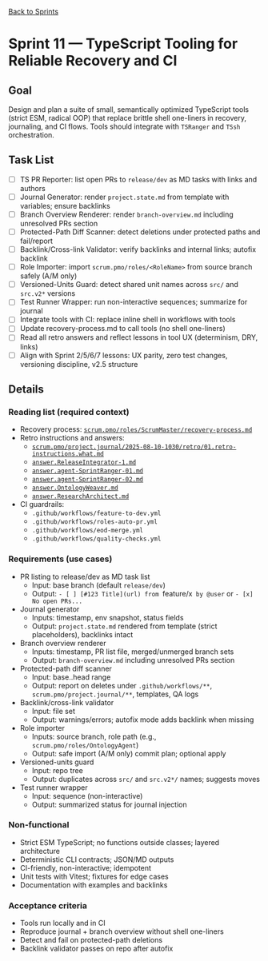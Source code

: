 [Back to Sprints](../sprints.overview.md)

# Sprint 11 — TypeScript Tooling for Reliable Recovery and CI

## Goal

Design and plan a suite of small, semantically optimized TypeScript tools (strict ESM, radical OOP) that replace brittle shell one-liners in recovery, journaling, and CI flows. Tools should integrate with `TSRanger` and `TSsh` orchestration.

## Task List

- [ ] TS PR Reporter: list open PRs to `release/dev` as MD tasks with links and authors
- [ ] Journal Generator: render `project.state.md` from template with variables; ensure backlinks
- [ ] Branch Overview Renderer: render `branch-overview.md` including unresolved PRs section
- [ ] Protected-Path Diff Scanner: detect deletions under protected paths and fail/report
- [ ] Backlink/Cross-link Validator: verify backlinks and internal links; autofix backlink
- [ ] Role Importer: import `scrum.pmo/roles/<RoleName>` from source branch safely (A/M only)
- [ ] Versioned-Units Guard: detect shared unit names across `src/` and `src.v2*` versions
- [ ] Test Runner Wrapper: run non-interactive sequences; summarize for journal
- [ ] Integrate tools with CI: replace inline shell in workflows with tools
- [ ] Update recovery-process.md to call tools (no shell one-liners)
- [ ] Read all retro answers and reflect lessons in tool UX (determinism, DRY, links)
- [ ] Align with Sprint 2/5/6/7 lessons: UX parity, zero test changes, versioning discipline, v2.5 structure

## Details

### Reading list (required context)

- Recovery process: [`scrum.pmo/roles/ScrumMaster/recovery-process.md`](../roles/ScrumMaster/recovery-process.md)
- Retro instructions and answers:  
  - [`scrum.pmo/project.journal/2025-08-10-1030/retro/01.retro-instructions.what.md`](../project.journal/2025-08-10-1030/retro/01.retro-instructions.what.md)  
  - [`answer.ReleaseIntegrator-1.md`](../project.journal/2025-08-10-1030/retro/answer.ReleaseIntegrator-1.md)  
  - [`answer.agent-SprintRanger-01.md`](../project.journal/2025-08-10-1030/retro/answer.agent-SprintRanger-01.md)  
  - [`answer.agent-SprintRanger-02.md`](../project.journal/2025-08-10-1030/retro/answer.agent-SprintRanger-02.md)  
  - [`answer.OntologyWeaver.md`](../project.journal/2025-08-10-1030/retro/answer.OntologyWeaver.md)  
  - [`answer.ResearchArchitect.md`](../project.journal/2025-08-10-1030/retro/answer.ResearchArchitect.md)
- CI guardrails:  
  - `.github/workflows/feature-to-dev.yml`  
  - `.github/workflows/roles-auto-pr.yml`  
  - `.github/workflows/eod-merge.yml`  
  - `.github/workflows/quality-checks.yml`

### Requirements (use cases)

- PR listing to release/dev as MD task list  
  - Input: base branch (default `release/dev`)  
  - Output: `- [ ] [#123 Title](url) from `feature/x` by @user` or `- [x] No open PRs...`
- Journal generator  
  - Inputs: timestamp, env snapshot, status fields  
  - Output: `project.state.md` rendered from template (strict placeholders), backlinks intact
- Branch overview renderer  
  - Inputs: timestamp, PR list file, merged/unmerged branch sets  
  - Output: `branch-overview.md` including unresolved PRs section
- Protected-path diff scanner  
  - Input: base..head range  
  - Output: report on deletes under `.github/workflows/**`, `scrum.pmo/project.journal/**`, templates, QA logs
- Backlink/cross-link validator  
  - Input: file set  
  - Output: warnings/errors; autofix mode adds backlink when missing
- Role importer  
  - Inputs: source branch, role path (e.g., `scrum.pmo/roles/OntologyAgent`)  
  - Output: safe import (A/M only) commit plan; optional apply
- Versioned-units guard  
  - Input: repo tree  
  - Output: duplicates across `src/` and `src.v2*/` names; suggests moves
- Test runner wrapper  
  - Input: sequence (non-interactive)  
  - Output: summarized status for journal injection

### Non-functional

- Strict ESM TypeScript; no functions outside classes; layered architecture  
- Deterministic CLI contracts; JSON/MD outputs  
- CI-friendly, non-interactive; idempotent  
- Unit tests with Vitest; fixtures for edge cases  
- Documentation with examples and backlinks

### Acceptance criteria

- Tools run locally and in CI  
- Reproduce journal + branch overview without shell one-liners  
- Detect and fail on protected-path deletions  
- Backlink validator passes on repo after autofix

